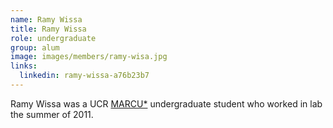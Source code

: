 ```yaml
---
name: Ramy Wissa
title: Ramy Wissa
role: undergraduate
group: alum
image: images/members/ramy-wisa.jpg
links:
  linkedin: ramy-wissa-a76b23b7
---
```


Ramy Wissa was a UCR [MARCU*](https://marcu.ucr.edu/) undergraduate student who worked in lab the summer of 2011.
